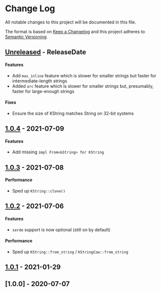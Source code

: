 # Change Log
All notable changes to this project will be documented in this file.

The format is based on [Keep a Changelog](http://keepachangelog.com/)
and this project adheres to [Semantic Versioning](http://semver.org/).

<!-- next-header -->
## [Unreleased] - ReleaseDate

#### Features

- Add `max_inline` feature which is slower for smaller strings but faster for intermediate-length strings
- Added `arc` feature which is slower for smaller strings but, presumably, faster for large-enough strings

#### Fixes

- Ensure the size of KString matches String on 32-bit systems

## [1.0.4] - 2021-07-09

#### Features

- Add missing `impl From<&String> for KString`

## [1.0.3] - 2021-07-08

#### Performance

- Sped up `KString::clone()`

## [1.0.2] - 2021-07-06

#### Features

- `serde` support is now optional (still on by default)

#### Performance

- Sped up `KString::from_string` / `KStringCow::from_string`

## [1.0.1] - 2021-01-29


## [1.0.0] - 2020-07-07

<!-- next-url -->
[Unreleased]: https://github.com/cobalt-org/kstring/compare/v1.0.4...HEAD
[1.0.4]: https://github.com/cobalt-org/kstring/compare/v1.0.3...v1.0.4
[1.0.3]: https://github.com/cobalt-org/kstring/compare/v1.0.2...v1.0.3
[1.0.2]: https://github.com/cobalt-org/kstring/compare/v1.0.1...v1.0.2
[1.0.1]: https://github.com/cobalt-org/kstring/compare/v1.0.0...v1.0.1
